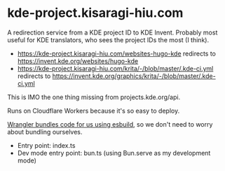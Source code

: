 # kde-project.kisaragi-hiu.com

A redirection service from a KDE project ID to KDE Invent. Probably most useful for KDE translators, who sees the project IDs the most (I think).

- https://kde-project.kisaragi-hiu.com/websites-hugo-kde redirects to https://invent.kde.org/websites/hugo-kde
- https://kde-project.kisaragi-hiu.com/krita/-/blob/master/.kde-ci.yml redirects to https://invent.kde.org/graphics/krita/-/blob/master/.kde-ci.yml

This is IMO the one thing missing from projects.kde.org/api.

Runs on Cloudflare Workers because it's so easy to deploy.

[Wrangler bundles code for us using esbuild](https://developers.cloudflare.com/workers/wrangler/bundling/), so we don't need to worry about bundling ourselves.

- Entry point: index.ts
- Dev mode entry point: bun.ts (using Bun.serve as my development mode)

